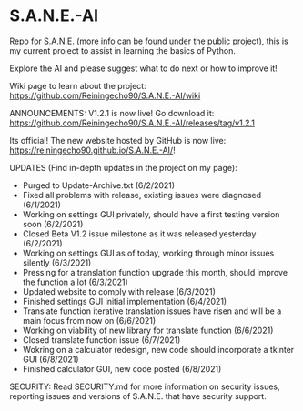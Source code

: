 # S.A.N.E.-AI
Repo for S.A.N.E. (more info can be found under the public project), this is my current project to assist in learning the basics of Python.

Explore the AI and please suggest what to do next or how to improve it!

Wiki page to learn about the project: https://github.com/Reiningecho90/S.A.N.E.-AI/wiki

ANNOUNCEMENTS: 
V1.2.1 is now live! Go download it: https://github.com/Reiningecho90/S.A.N.E.-AI/releases/tag/v1.2.1

Its official! The new website hosted by GitHub is now live: https://reiningecho90.github.io/S.A.N.E.-AI/!

UPDATES (Find in-depth updates in the project on my page):
- Purged to Update-Archive.txt (6/2/2021)
- Fixed all problems with release, existing issues were diagnosed (6/1/2021)
- Working on settings GUI privately, should have a first testing version soon (6/2/2021)
- Closed Beta V1.2 issue milestone as it was released yesterday (6/2/2021)
- Working on settings GUI as of today, working through minor issues silently (6/3/2021)
- Pressing for a translation function upgrade this month, should improve the function a lot (6/3/2021)
- Updated website to comply with release (6/3/2021)
- Finished settings GUI initial implementation (6/4/2021)
- Translate function iterative translation issues have risen and will be a main focus from now on (6/6/2021)
- Working on viability of new library for translate function (6/6/2021)
- Closed translate function issue (6/7/2021)
- Wokring on a calculator redesign, new code should incorporate a tkinter GUI (6/8/2021)
- Finished calculator GUI, new code posted (6/8/2021)



SECURITY:
Read SECURITY.md for more information on security issues, reporting issues and versions of S.A.N.E. that have security support.

